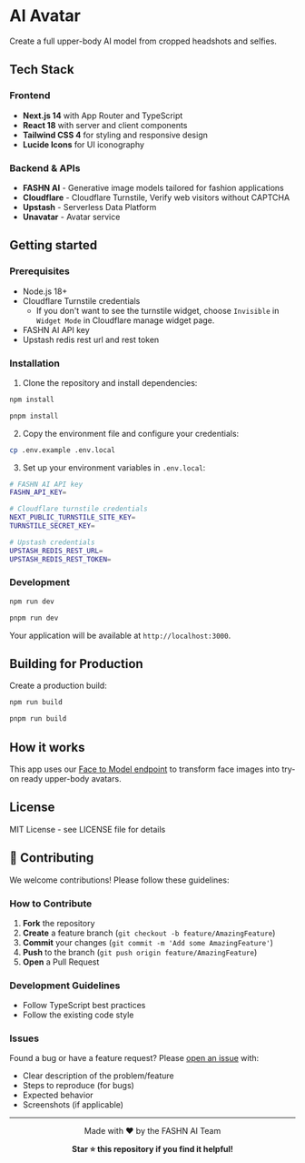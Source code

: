 # AI Avatar

Create a full upper-body AI model from cropped headshots and selfies.

## Tech Stack

### Frontend
- **Next.js 14** with App Router and TypeScript
- **React 18** with server and client components
- **Tailwind CSS 4** for styling and responsive design
- **Lucide Icons** for UI iconography

### Backend & APIs
- **FASHN AI** - Generative image models tailored for fashion applications
- **Cloudflare** - Cloudflare Turnstile, Verify web visitors without CAPTCHA
- **Upstash** - Serverless Data Platform
- **Unavatar** - Avatar service

## Getting started

### Prerequisites

- Node.js 18+ 
- Cloudflare Turnstile credentials
  - If you don't want to see the turnstile widget, choose `Invisible` in `Widget Mode` in Cloudflare manage widget page.
- FASHN AI API key
- Upstash redis rest url and rest token

### Installation

1. Clone the repository and install dependencies:

```bash
npm install
```

```bash
pnpm install
```

2. Copy the environment file and configure your credentials:

```bash
cp .env.example .env.local
```

3. Set up your environment variables in `.env.local`:

```bash
# FASHN AI API key
FASHN_API_KEY=

# Cloudflare turnstile credentials
NEXT_PUBLIC_TURNSTILE_SITE_KEY=
TURNSTILE_SECRET_KEY=

# Upstash credentials
UPSTASH_REDIS_REST_URL=
UPSTASH_REDIS_REST_TOKEN=
```

### Development

```bash
npm run dev
```

```bash
pnpm run dev
```

Your application will be available at `http://localhost:3000`.

## Building for Production

Create a production build:

```bash
npm run build
```

```bash
pnpm run build
```

## How it works

This app uses our [Face to Model endpoint](https://docs.fashn.ai/api-reference/face-to-model) to transform face images into try-on ready upper-body avatars.

## License

MIT License - see LICENSE file for details

## 🤝 Contributing

We welcome contributions! Please follow these guidelines:

### How to Contribute

1. **Fork** the repository
2. **Create** a feature branch (`git checkout -b feature/AmazingFeature`)
3. **Commit** your changes (`git commit -m 'Add some AmazingFeature'`)
4. **Push** to the branch (`git push origin feature/AmazingFeature`)
5. **Open** a Pull Request

### Development Guidelines

- Follow TypeScript best practices
- Follow the existing code style

### Issues

Found a bug or have a feature request? Please [open an issue](https://github.com/fashn-AI/avatar-try-on/issues/new) with:

- Clear description of the problem/feature
- Steps to reproduce (for bugs)
- Expected behavior
- Screenshots (if applicable)

---

<div align="center">
  <p>Made with ❤️ by the FASHN AI Team</p>
  <p>
    <strong>Star ⭐ this repository if you find it helpful!</strong>
  </p>
</div>
